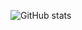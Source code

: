 ![GitHub stats](https://github-readme-stats.vercel.app/api?username=dkssud-dus&show_icons=true&theme=radical)
